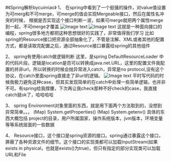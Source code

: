 #《Spring解析bycuimiao》
1、
在spring中看到了一个挺骚的操作，对value值设置为可merg和不可merge，可merge的值会实现Mergeable接口，然后在属性名冲突的时候，
根据是否实现这个接口判断一波，如果可merge就把两个属性merge到一起，不可merge才覆盖
![Image text](https://img-blog.csdnimg.cn/20190112213348928.png?x-oss-process=image/watermark,type_ZmFuZ3poZW5naGVpdGk,shadow_10,text_aHR0cHM6Ly9ibG9nLmNzZG4ubmV0L3UwMTI4MTc2MzU=,size_16,color_FFFFFF,t_70)
![Image text](https://img-blog.csdnimg.cn/20190112213657693.png?x-oss-process=image/watermark,type_ZmFuZ3poZW5naGVpdGk,shadow_10,text_aHR0cHM6Ly9ibG9nLmNzZG4ubmV0L3UwMTI4MTc2MzU=,size_16,color_FFFFFF,t_70)
这就是一种面向接口的编程，spring很多地方都把这种思想很好的实践了，非常值得我们学习
比如spring的Resource接口把资源全部抽象化了，不管是注解、XML或者其他的配置方式，都是读取完配置之后，通过Resource接口暴露给spring的其他组件

2、
spring有使用catch做逻辑判断
这里，是spring DefaultResourceLoader 中的代码片段，逻辑是location是否可以转换成java.net.URL，这里的配置文件我配置的并非url，所以转换的时候会抛异常进入catch，异常是no protocol,没有这个协议，在catch里面spring直接走了非url的逻辑。
![Image text](https://img-blog.csdnimg.cn/20190106223856433.png?x-oss-process=image/watermark,type_ZmFuZ3poZW5naGVpdGk,shadow_10,text_aHR0cHM6Ly9ibG9nLmNzZG4ubmV0L3UwMTI4MTc2MzU=,size_16,color_FFFFFF,t_70)
平时写代码的时候我极力避免这种case，但其实发现简单的在catch中处理一些简单逻辑，也并非不可。有spring给我撑腰，下次再让我check那种不好check的case，我直接catch就ok了，哈哈哈哈

3、
spring Environment对象里面的东西，就是用下面两个方法取到的，没想到异常简单。。。
(Map) System.getProperties()
(Map) System.getenv()
具体的东西大概包括 project的目录，用户所属国家，操作系统版本，jvm版本，环境变量等等系统层面的一些数据

4、
Resource接口，这个接口是spring资源的接口。spring通过暴露这个接口，屏蔽了各种资源文件的细节。这个接口的实现类都可以加载InputStream(如果
exists in physical，也就是exists()为true)，但只有指定的部分实现类可以加载URL和File